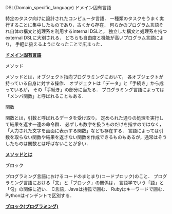 DSL(Domain_specific_language) ドメイン固有言語

特定のタスク向けに設計されたコンピュータ言語．
一種類のタスクをうまく実行することに集中したものであり，古くから存在．
何らかのプログラム言語それ自体の構文と処理系を利用するinternal DSLと，
独立した構文と処理系を持つexternal DSLに大別される．
どちらも自由度と機能が高いプログラム言語により，
手軽に扱えるようになったことで広まった．

**[ドメイン固有言語](https://ja.wikipedia.org/wiki/ドメイン固有言語)**

メソッド

メソッドとは，オブジェクト指向プログラミングにおいて，
各オブジェクトが持っている自身に対する操作．
オブジェクトは「データ」と「手続き」から成っているが，
その「手続き」の部分に当たる．
プログラミング言語によっては「メンバ関数」と呼ばれることもある．

関数

関数とは，引数と呼ばれるデータを受け取り，
定められた通りの処理を実行して結果を返す一連の命令群．
必ずしも数字を扱うものだけを指すのではなく，
「入力された文字を画面に表示する関数」なども存在する．
言語によっては引数を取らない関数や結果を返さない関数を作成できるものもあるが，通常はそうしたものは関数とは呼ばないことが多い．

**[メソッドとは](https://qiita.com/T-N0121/items/ecf5b911463ac9fa1d3e)**

ブロック

プログラミング言語におけるコードのまとまり(コードブロック)のこと．
プログラミング言語における「文」と「ブロック」の関係は，
言語学でいう「語」と「句」の関係に近い．
C言語，Javaは括弧で囲む．
Rubyはキーワードで囲む．
Pythonはインデントで区別する．

**[ブロック(プログラミング)](https://ja.m.wikipedia.org/wiki/ブロック_(プログラミング))**